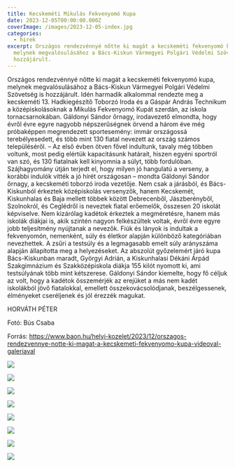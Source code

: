 ```yaml
---
title: Kecskeméti Mikulás Fekvenyomó Kupa
date: 2023-12-05T00:00:00.000Z
coverImage: /images/2023-12-05-index.jpg
categories:
  - hirek
excerpt: Országos rendezvénnyé nőtte ki magát a kecskeméti fekvenyomó kupa,
  melynek megvalósulásához a Bács-Kiskun Vármegyei Polgári Védelmi Szövetség is
  hozzájárult.
---
```

Országos rendezvénnyé nőtte ki magát a kecskeméti fekvenyomó kupa, melynek megvalósulásához a Bács-Kiskun Vármegyei Polgári Védelmi Szövetség is hozzájárult.
Idén harmadik alkalommal rendezte meg a kecskeméti 13. Hadkiegészítő Toborzó Iroda és a Gáspár András Technikum a középiskolásoknak a Mikulás Fekvenyomó Kupát szerdán, az iskola tornacsarnokában. Gáldonyi Sándor őrnagy, irodavezető elmondta, hogy évről évre egyre nagyobb népszerűségnek örvend a három éve még próbaképpen megrendezett sportesemény: immár országossá terebélyesedett, és több mint 130 fiatal nevezett az ország számos településéről.
– Az első évben ötven fővel indultunk, tavaly még többen voltunk, most pedig elértük kapacitásunk határait, hiszen egyéni sportról van szó, és 130 fiatalnak kell kinyomnia a súlyt, több fordulóban. Szájhagyomány útján terjedt el, hogy milyen jó hangulatú a verseny, a korábbi indulók vitték a jó hírét országosan – mondta Gáldonyi Sándor őrnagy, a kecskeméti toborzó iroda vezetője.  Nem csak a járásból, és Bács-Kiskunból érkeztek középiskolás versenyzők, hanem Kecskemét, Kiskunhalas és Baja mellett többek között Debrecenből, Jászberényből, Szolnokról, és Ceglédről is neveztek fiatal erőemelők, összesen 20 iskolát képviselve. Nem kizárólag kadétok érkeztek a megméretésre, hanem más iskolák diákjai is, akik szintén nagyon felkészültek voltak, évről évre egyre jobb teljesítmény nyújtanak a nevezők.
Fiúk és lányok is indultak a fekvenyomón, nemenként, súly és életkor alapján különböző kategóriában nevezhettek. A zsűri a testsúly és a legmagasabb emelt súly arányszáma alapján állapította meg a helyezéseket. Az abszolút győzelemért járó kupa Bács-Kiskunban maradt, Györgyi Adrián, a Kiskunhalasi Dékáni Árpád Szakgimnázium és Szakközépiskola diákja 155 kilót nyomott ki, ami testsúlyának több mint kétszerese.
Gáldonyi Sándor kiemelte, hogy fő céljuk az volt, hogy a kadétok összemérjék az erejüket a más nem kadét iskolákból jövő fiatalokkal, emellett összekovácsolódjanak, beszélgessenek, élményeket cseréljenek és jól érezzék magukat.

HORVÁTH PÉTER

Fotó: Bús Csaba

Forrás: https://www.baon.hu/helyi-kozelet/2023/12/orszagos-rendezvennye-notte-ki-magat-a-kecskemeti-fekvenyomo-kupa-videoval-galeriaval

![](/images/2023-12-05-1.jpg)

![](/images/2023-12-05-2.jpg)

![](/images/2023-12-05-3.jpg)

![](/images/2023-12-05-4.jpg)

![](/images/2023-12-05-5.jpg)

![](/images/2023-12-05-6.jpg)

![](/images/2023-12-05-7.jpg)

![](/images/2023-12-05-8.jpg)
